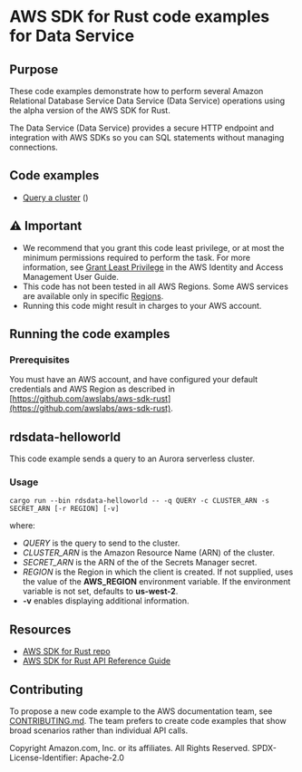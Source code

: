 # AWS SDK for Rust code examples for Data Service

## Purpose

These code examples demonstrate how to perform several Amazon Relational Database Service Data Service (Data Service) operations using the alpha version of the AWS SDK for Rust.

The Data Service (Data Service) provides a secure HTTP endpoint and integration with AWS SDKs so you can SQL statements without managing connections.

## Code examples

- [Query a cluster](src/bin/rdsdata-helloworld.rs) ()

## ⚠ Important

- We recommend that you grant this code least privilege, 
  or at most the minimum permissions required to perform the task.
  For more information, see
  [Grant Least Privilege](https://docs.aws.amazon.com/IAM/latest/UserGuide/best-practices.html#grant-least-privilege)
  in the AWS Identity and Access Management User Guide.
- This code has not been tested in all AWS Regions.
  Some AWS services are available only in specific
  [Regions](https://aws.amazon.com/about-aws/global-infrastructure/regional-product-services).
- Running this code might result in charges to your AWS account.

## Running the code examples

### Prerequisites

You must have an AWS account, and have configured your default credentials and AWS Region as described in [https://github.com/awslabs/aws-sdk-rust](https://github.com/awslabs/aws-sdk-rust).

## rdsdata-helloworld

This code example sends a query to an Aurora serverless cluster.

### Usage

```cargo run --bin rdsdata-helloworld -- -q QUERY -c CLUSTER_ARN -s SECRET_ARN [-r REGION] [-v]```

where:

- _QUERY_ is the query to send to the cluster.
- _CLUSTER_ARN_ is the Amazon Resource Name (ARN) of the cluster.
- _SECRET_ARN_ is the ARN of the of the Secrets Manager secret.
- _REGION_ is the Region in which the client is created.
  If not supplied, uses the value of the **AWS_REGION** environment variable.
  If the environment variable is not set, defaults to **us-west-2**.
- __-v__ enables displaying additional information.

## Resources

- [AWS SDK for Rust repo](https://github.com/awslabs/aws-sdk-rust)
- [AWS SDK for Rust API Reference Guide](https://awslabs.github.io/aws-sdk-rust/aws_sdk_config/index.html) 

## Contributing

To propose a new code example to the AWS documentation team, 
see [CONTRIBUTING.md](https://github.com/awsdocs/aws-doc-sdk-examples/blob/master/CONTRIBUTING.md). 
The team prefers to create code examples that show broad scenarios rather than individual API calls.

Copyright Amazon.com, Inc. or its affiliates. All Rights Reserved. SPDX-License-Identifier: Apache-2.0
